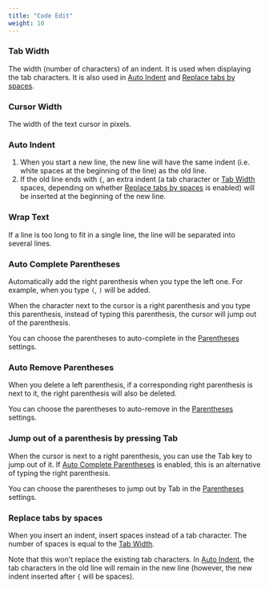 ```yaml
---
title: "Code Edit"
weight: 10
---
```


### Tab Width

The width (number of characters) of an indent. It is used when displaying the tab characters. It is also used in [Auto Indent](#auto-indent) and [Replace tabs by spaces](#replace-tabs-by-spaces).

### Cursor Width

The width of the text cursor in pixels.

### Auto Indent

1.  When you start a new line, the new line will have the same indent (i.e. white spaces at the beginning of the line) as the old line.
2.  If the old line ends with `{`, an extra indent (a tab character or [Tab Width](#tab-width) spaces, depending on whether [Replace tabs by spaces](#replace-tabs-by-spaces) is enabled) will be inserted at the beginning of the new line.

### Wrap Text

If a line is too long to fit in a single line, the line will be separated into several lines.

### Auto Complete Parentheses

Automatically add the right parenthesis when you type the left one. For example, when you type `(`, `)` will be added.

When the character next to the cursor is a right parenthesis and you type this parenthesis, instead of typing this parenthesis, the cursor will jump out of the parenthesis.

You can choose the parentheses to auto-complete in the [Parentheses](../language/_index.ru.md#parentheses) settings.

### Auto Remove Parentheses

When you delete a left parenthesis, if a corresponding right parenthesis is next to it, the right parenthesis will also be deleted.

You can choose the parentheses to auto-remove in the [Parentheses](../language/_index.ru.md#parentheses) settings.

### Jump out of a parenthesis by pressing Tab

When the cursor is next to a right parenthesis, you can use the Tab key to jump out of it. If [Auto Complete Parentheses](#auto-complete-parentheses) is enabled, this is an alternative of typing the right parenthesis.

You can choose the parentheses to jump out by Tab in the [Parentheses](../language/_index.ru.md#parentheses) settings.

### Replace tabs by spaces

When you insert an indent, insert spaces instead of a tab character. The number of spaces is equal to the [Tab Width](#tab-width).

Note that this won't replace the existing tab characters. In [Auto Indent](#auto-indent), the tab characters in the old line will remain in the new line (however, the new indent inserted after `{` will be spaces).
